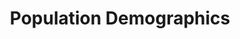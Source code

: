 ---
layout: content
data: temp
title: Population Demographics
isHome: true
link: https://figure.nz/search/?query=disabled%20population&ref=dfnz
index: 1
---